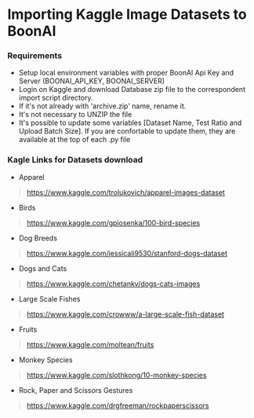 # Importing Kaggle Image Datasets to BoonAI

### Requirements

- Setup local environment variables with proper BoonAI Api Key and Server (BOONAI_API_KEY, BOONAI_SERVER)
- Login on Kaggle and download Database zip file to the correspondent import script directory.
- If it's not already with 'archive.zip' name, rename it.  
- It's not necessary to UNZIP the file
- It's possible to update some variables [Dataset Name, Test Ratio and Upload Batch Size]. 
  If you are confortable to update them, they are available at the top of each .py file

  

### Kagle Links for Datasets download
- Apparel
> https://www.kaggle.com/trolukovich/apparel-images-dataset
- Birds
> https://www.kaggle.com/gpiosenka/100-bird-species
- Dog Breeds
> https://www.kaggle.com/jessicali9530/stanford-dogs-dataset
- Dogs and Cats
> https://www.kaggle.com/chetankv/dogs-cats-images
- Large Scale Fishes
> https://www.kaggle.com/crowww/a-large-scale-fish-dataset
- Fruits
> https://www.kaggle.com/moltean/fruits
- Monkey Species
> https://www.kaggle.com/slothkong/10-monkey-species
- Rock, Paper and Scissors Gestures
> https://www.kaggle.com/drgfreeman/rockpaperscissors

